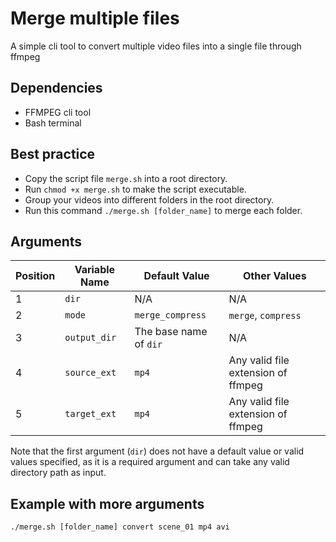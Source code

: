 # Merge multiple files
A simple cli tool to convert multiple video files into a single file through ffmpeg

## Dependencies
- FFMPEG cli tool
- Bash terminal

## Best practice
- Copy the script file `merge.sh` into a root directory.
- Run `chmod +x merge.sh` to make the script executable.
- Group your videos into different folders in the root directory.
- Run this command `./merge.sh [folder_name]` to merge each folder.

## Arguments
| Position | Variable Name | Default Value          | Other Values                       |
| -------- | ------------- | ---------------------- | ---------------------------------- |
| 1        | `dir`         | N/A                    | N/A                                |
| 2        | `mode`        | `merge_compress`       | `merge`, `compress`                |
| 3        | `output_dir`  | The base name of `dir` | N/A                                |
| 4        | `source_ext`  | `mp4`                  | Any valid file extension of ffmpeg |
| 5        | `target_ext`  | `mp4`                  | Any valid file extension of ffmpeg |

Note that the first argument (`dir`) does not have a default value or valid values specified, as it is a required argument and can take any valid directory path as input.

## Example with more arguments
`./merge.sh [folder_name] convert scene_01 mp4 avi`
